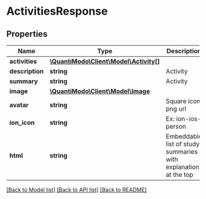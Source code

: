 # ActivitiesResponse

## Properties
Name | Type | Description | Notes
------------ | ------------- | ------------- | -------------
**activities** | [**\QuantiModo\Client\Model\Activity[]**](Activity.md) |  | 
**description** | **string** | Activity | [optional] 
**summary** | **string** | Activity | [optional] 
**image** | [**\QuantiModo\Client\Model\Image**](Image.md) |  | [optional] 
**avatar** | **string** | Square icon png url | [optional] 
**ion_icon** | **string** | Ex: ion-ios-person | [optional] 
**html** | **string** | Embeddable list of study summaries with explanation at the top | [optional] 

[[Back to Model list]](../README.md#documentation-for-models) [[Back to API list]](../README.md#documentation-for-api-endpoints) [[Back to README]](../README.md)


